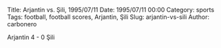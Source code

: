 Title: Arjantin vs. Şili, 1995/07/11
Date: 1995/07/11 00:00
Category: sports
Tags: football, football scores, Arjantin, Şili
Slug: arjantin-vs-sili
Author: carbonero


Arjantin 4 - 0 Şili
